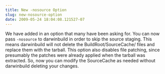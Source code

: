 ```yaml
---
title: New -nosource Option
slug: new-nosource-option
date: 2009-05-24 18:04:08.121527-07
---
```


We have added in an option that many have been asking for. You can now pass `-nosource` to darwinbuild in order to skip the source staging. This means darwinbuild will not delete the BuildRoot/SourceCache/ files and replace them with the tarball. This option also disables file patching, since presumably the patches were already applied when the tarball was extracted. So, now you can modify the SourceCache as needed without darwinbuild deleting your changes.
